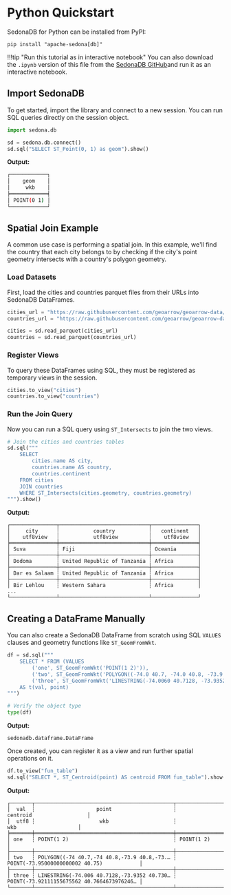 <!---
  Licensed to the Apache Software Foundation (ASF) under one
  or more contributor license agreements.  See the NOTICE file
  distributed with this work for additional information
  regarding copyright ownership.  The ASF licenses this file
  to you under the Apache License, Version 2.0 (the
  "License"); you may not use this file except in compliance
  with the License.  You may obtain a copy of the License at

    http://www.apache.org/licenses/LICENSE-2.0

  Unless required by applicable law or agreed to in writing,
  software distributed under the License is distributed on an
  "AS IS" BASIS, WITHOUT WARRANTIES OR CONDITIONS OF ANY
  KIND, either express or implied.  See the License for the
  specific language governing permissions and limitations
  under the License.
-->

# Python Quickstart

SedonaDB for Python can be installed from PyPI:

```shell
pip install "apache-sedona[db]"
```
!!!tip "Run this tutorial as in interactive notebook"
    You can also download the `.ipynb` version of this file from the [SedonaDB GitHub](https://github.com/apache/sedona-db/blob/main/docs/quickstart-python.ipynb)and run it as an interactive notebook.

## Import SedonaDB

To get started, import the library and connect to a new session. You can run SQL queries directly on the session object.

```python
import sedona.db

sd = sedona.db.connect()
sd.sql("SELECT ST_Point(0, 1) as geom").show()
```

**Output:**

```sh
┌────────────┐
│    geom    │
│     wkb    │
╞════════════╡
│ POINT(0 1) │
└────────────┘
```

## Spatial Join Example

A common use case is performing a spatial join.
In this example, we'll find the country that each city belongs to by checking if the city's point geometry intersects with a country's polygon geometry.

### Load Datasets

First, load the cities and countries parquet files from their URLs into SedonaDB DataFrames.

```python
cities_url = "https://raw.githubusercontent.com/geoarrow/geoarrow-data/v0.2.0/natural-earth/files/natural-earth_cities_geo.parquet"
countries_url = "https://raw.githubusercontent.com/geoarrow/geoarrow-data/v0.2.0/natural-earth/files/natural-earth_countries_geo.parquet"

cities = sd.read_parquet(cities_url)
countries = sd.read_parquet(countries_url)
```

### Register Views

To query these DataFrames using SQL, they must be registered as temporary views in the session.

```python
cities.to_view("cities")
countries.to_view("countries")
```

### Run the Join Query

Now you can run a SQL query using `ST_Intersects` to join the two views.

```python
# Join the cities and countries tables
sd.sql("""
    SELECT
        cities.name AS city,
        countries.name AS country,
        countries.continent
    FROM cities
    JOIN countries
    WHERE ST_Intersects(cities.geometry, countries.geometry)
""").show()
```

**Output:**

```
┌───────────────┬─────────────────────────────┬───────────────┐
│     city      ┆           country           ┆   continent   │
│    utf8view   ┆           utf8view          ┆    utf8view   │
╞═══════════════╪═════════════════════════════╪═══════════════╡
│ Suva          ┆ Fiji                        ┆ Oceania       │
├───────────────┼─────────────────────────────┼───────────────┤
│ Dodoma        ┆ United Republic of Tanzania ┆ Africa        │
├───────────────┼─────────────────────────────┼───────────────┤
│ Dar es Salaam ┆ United Republic of Tanzania ┆ Africa        │
├───────────────┼─────────────────────────────┼───────────────┤
│ Bir Lehlou    ┆ Western Sahara              ┆ Africa        │
...
└───────────────┴─────────────────────────────┴───────────────┘
```

## Creating a DataFrame Manually

You can also create a SedonaDB DataFrame from scratch using SQL `VALUES` clauses and geometry functions like `ST_GeomFromWkt`.

```python
df = sd.sql("""
    SELECT * FROM (VALUES
        ('one', ST_GeomFromWkt('POINT(1 2)')),
        ('two', ST_GeomFromWkt('POLYGON((-74.0 40.7, -74.0 40.8, -73.9 40.8, -73.9 40.7, -74.0 40.7))')),
        ('three', ST_GeomFromWkt('LINESTRING(-74.0060 40.7128, -73.9352 40.7306, -73.8561 40.8484)')))
    AS t(val, point)
""")

# Verify the object type
type(df)
```

**Output:**

```
sedonadb.dataframe.DataFrame
```

Once created, you can register it as a view and run further spatial operations on it.

```python
df.to_view("fun_table")
sd.sql("SELECT *, ST_Centroid(point) AS centroid FROM fun_table").show()
```

**Output:**

```
┌───────┬─────────────────────────────────────────────┬────────────────────────────────────────────┐
│  val  ┆                    point                    ┆                  centroid                  │
│  utf8 ┆                     wkb                     ┆                     wkb                    │
╞═══════╪═════════════════════════════════════════════╪════════════════════════════════════════════╡
│ one   ┆ POINT(1 2)                                  ┆ POINT(1 2)                                 │
├───────┼─────────────────────────────────────────────┼────────────────────────────────────────────┤
│ two   ┆ POLYGON((-74 40.7,-74 40.8,-73.9 40.8,-73.… ┆ POINT(-73.95000000000002 40.75)            │
├───────┼─────────────────────────────────────────────┼────────────────────────────────────────────┤
│ three ┆ LINESTRING(-74.006 40.7128,-73.9352 40.730… ┆ POINT(-73.92111155675562 40.7664673976246… │
└───────┴─────────────────────────────────────────────┴────────────────────────────────────────────┘
```
